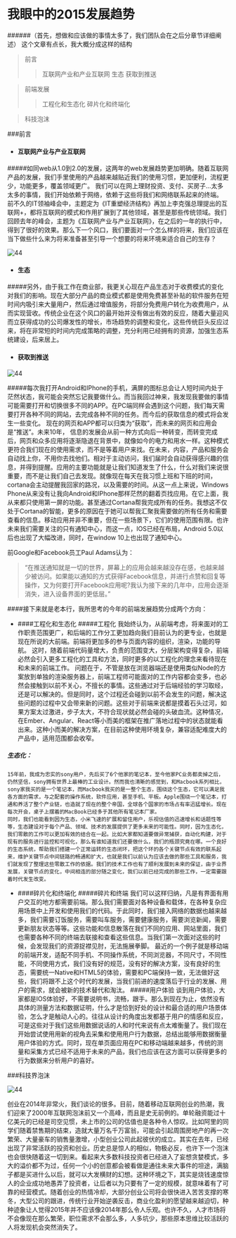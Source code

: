 我眼中的2015发展趋势
===========================
######（首先，想做和应该做的事情太多了，我们团队会在之后分章节详细阐述）
这个文章有点长，我大概分成这样的结构
>前言
>>互联网产业和产业互联网
>>生态
>>获取到推送

>前端发展
>>工程化和生态化
>>碎片化和终端化

>科技泡沫

###前言
- #### 互联网产业与产业互联网
#####如同web从1.0到2.0的发展，这两年的web发展趋势更加明确。随着互联网产品的发展，我们手里使用的产品越来越贴近我们的使用习惯，更加便利，流程更少，功能更多，覆盖领域更广。
我们可以在网上理财投资、支付、买房子...太多太多的事情，我们开始依赖于网络，依赖于这些将我们和网络联系起来的终端。
前不久的IT领袖峰会中，主题定为《IT重塑经济结构》再加上李克强总理提出的互联网+，都将互联网的模式和作用扩展到了其他领域，甚至是那些传统领域。我们回顾去年的峰会，主题为《互联网产业与产业互联网》，在之后的一年的执行中，得到了很好的效果。那么下一个风口，我们要面对一个怎么样的将来，我们应该在当下做些什么来为将来准备甚至引导一个想要的将来环境来适合自己的生存？

![44](http://yn.xinhuanet.com/newscenter/2015-03/23/134088120_14270696206871n.jpg "峰会照片")

- #### 生态
#####另外，由于我工作在商业部，我更关心现在产品生态对于收费模式的变化对我们的影响。现在大部分产品的商业模式都是使用免费甚至补贴的软件服务在短时间内吸引来大量用户，然后通过增值服务，将部分免费用户转化为收费用户，从而实现营收。传统企业在这个风口的最开始并没有做出有效的反应，随着大量迎风而立获得成功的公司爆发性的增长，市场趋势的调整和变化，这些传统巨头反应过来，将在非常短的时间内完成策略的调整，充分利用已经拥有的资源，加强生态系统建设，后来居上。

- #### 获取到推送

![44](http://ts1.mm.bing.net/th?id=HN.608012609058637645&pid=1.7 "峰会照片")

#####每次我打开Android和IPhone的手机，满屏的图标总会让人短时间内处于茫然状态，我可能会突然忘记我要做什么。而当我回过神来，我发现我要做的事情可能需要打开和切换很多不同的APP。在PC端同样会遇到这个问题，我们每天需要打开各种不同的网站，去完成各种不同的任务。而今后的获取信息的模式将会发生一些变化。
现在的网页和APP都可以归类为“获取”，而未来的网页和应用会是“推送”。未来10年， 信息的发展会从前一种方式向后一种转变，而转变完成后，网页和众多应用将逐渐隐退在背景中，就像如今的电力和用水一样。这种模式更符合我们现在的使用需求，而不是等着用户来找。在未来，内容，产品和服务会自动找上你，不用你去找他们。相对于主动访问，我们届时会自动获得感兴趣的信息，并得到提醒。应用的主要功能就是让我们知道发生了什么，什么对我们来说很重要，而不是让我们自己去发现。就像现在每天在我习惯上班和下班的时间，cortana会主动提醒我回家的路况，以及需要的时间。从这一点上来说，Windows Phone从来没有让我向Android和IPhone那样茫然的翻着页找应用。在它上面，我从来都只使用第一屏的功能。甚至通过Cortana帮我完成所有的任务。我想这不仅处于Cortana的智能，更多的原因在于她可以帮我汇聚我需要做的所有任务和需要查看的信息。移动应用并非不重要，但在一些场景下，它们的使用范围有限。也许未来我们需要关注的只有通知中心，而这一点，IOS已经在布局，Android 5.0以后也出现了大幅改进，同时，在window 10上也出现了通知中心。

前Google和Facebook员工Paul Adams认为：
>“在推送通知就是一切的世界，屏幕上的应用会越来越没存在感，也越来越少被访问。如果能以通知的方式获得Facebook信息，并进行点赞和回复等操作，又为何要打开Facebook应用呢?我认为接下来的几年中，应用会逐渐消失，进入设备界面的更低层。”

####接下来就是老本行，我所思考的今年的前端发展趋势分成两个方向：
- ####工程化和生态化
#####工程化
我始终认为，从前端考虑，将来面对的工作职责范围更广，和后端的工作分工更加趋向我们目前认为的更专业，也就是现在所说的大前端。前端将更加多的参与页面内容的组织，渲染，功能的导航。
这时，随着前端代码量增大，负责的范围变大，分层架构变得复杂，前端必然会引入更多工程化的工具和方法，同时更多的以工程化的理念来看待现在和未来的前端工作。
问题在于，不管是放在浏览器端还是使用类似Node的方案放到单独的渲染服务器上，前端工程师可能面对的工作内容都会变多，也必然会接触到以前不关心，不擅长的事情。这些通过对于后端经验的学习取经，还是可以解决的。但是同时，这个过程还会碰到以前不会发生的问题，解决这些问题的过程中又会带来新的问题。这些对于前端来说都是摸着石头过河，如果方案太过激进，步子太大，不符合现状就必然会碰的头破血流。这种情况，在Ember、Angular、React等小而美的框架在推广落地过程中的状态就能看出来。这种小而美的解决方案，在目前这种使用环境复杂，兼容适配难度大的产品中，适用范围都会收窄。
##### 生态化：
	15年前，我成为忠实的sony用户，先后买了6个他家的笔记本，至今他家PC业务都卖掉之后，仍然坚信，sony拥有世界上最棒的工业设计。然而我也清晰的感觉到，和Macbook系列相比，sony家我买的是一个笔记本，而Macbook我买的是一整个生态，围绕这个生态，它可以满足我各方面的需求，与之配套的操作系统，软件应用，甚至手机、平板。Apple围绕一个笔记本，打通和养活了整个产业链，也造就了现在的整个帝国，全球各个国家的市场占有率迅猛增长。现在每次开会，桌子上摆着的MacBook已经多于其他所有笔记本厂家。
	同时，我们也能看到因为生态，小米飞速的扩展和留住用户，乐视估值的迅速增长和话题性等等，生态建设对于每个产品、领域、技术的发展提供了更多未来的可能性。同时，因为生态化，我们零散的工作可以更加有效的结合在一起。比如大家都知道要做异常捕获，自动化构建，对于现有的服务进行监控和可视化，那么有谁知道我们还要做什么，我们的瓶颈究竟在哪。一个良好的生态系统，帮助我们搭建一个正常运转的生态闭环，把这个环的各个关键节点有效的联系起来，维护关键节点中间链路的畅通和扩大，也就是我们以前认为应该去做的那些工具和服务，我们就发现了整理这些零散工作的依据。我们的技术工作也有了顺利发展到未来的保证，由于业界发展，关键节点的变化，中间相连的部分随之变化，我们以前已经完成的那些工作，一定需要跟着时代发生改变。

- ####碎片化和终端化
#####碎片和终端
我们可以这样归纳，凡是有界面有用户交互的地方都需要前端。那么我们需要面对各种设备和载体，在各种复杂应用场景中上开发和使用我们的代码。于此同时，我们接入网络的数据也越来越多，我们需要订饭服务，需要叫车服务，需要健康服务，需要浏览新闻，需要更新朋友状态等等。这些功能和信息散落在我们不同的应用、网站里面，我们也需要各种不同的终端去联接和查看这些信息。当我们第一次面对这些的时候，会发现我们的资源捉襟见肘，无法施展拳脚。
最近的一个例子就是移动端的前端开发，适配不同手机、不同操作系统，不同浏览器，不同尺寸，不同性能，不同使用方式，我们没有好的规范，没有好的解决方案，没有良好的生态，需要统一Native和HTML5的体验，需要和PC端保持一致，无法做好这些，我们将跟不上这个时代的发展，当我们前进的速度落后于行业的发展、用户的需求，就会被新的技术替代和淘汰。
#####用户体验
谈到用户体验，大家都是IOS体验好，不需要说明书，流畅，跟手。那么到现在为止，依然没有具体的测量方法和数据证明，什么才是恰到好处的设计和最合适的用户场景体验，怎么才是触动人心的。往往从设计的角度出发都基于用户的情感和反应，可是这些对于我们这些用数据说话的人和时代来说有点太难衡量了。我们现在开始尝试使用用新的视角去采集和使用用户行为数据，总结出能够用数据衡量用户体验的方式。同时，现在单页面应用在PC和移动端越来越多，传统的测量和采集方式已经不适用于未来的产品，我们也应该在这方面可以获得更多的行为数据来分析用户的喜好。

###科技界泡沫

![44](http://img1.gtimg.com/tech/pics/hv1/168/185/1562/101616393.jpg "峰会照片")
  
创业在2014年非常火，我们谈论的很多。目前，随着移动互联网创业的热潮，我们迎来了2000年互联网泡沫前又一个高峰，而且是史无前例的。单轮融资能过十亿美元的已经是司空见惯，未上市的公司的估值也是各种令人惊叹。比如阿里的同学们随着禁售期的结束，造就大量万名千万富翁，可能会引起周围房地产的再一次繁荣、大量豪车的销售量激增，小型创业公司此起彼伏的成立。其实在去年，已经出现了非常活跃的投资和创业。历史总是惊人的相似，物极必反，也许下一个泡沫也会很快随着这一切到来。看起来大多数科技投资者已经进入了妄想贪婪模式，多大的溢价都不为过，任何一个小的创意都会被看做是通往未来大事件的坦途，满脑子都是买进什么以后，就可以大发横财的幻想。这种环境之下，其实是烧钱速度惊人的企业成功地愚弄了投资者，让后者以为只要有了一定的规模，就意味着有了可靠的经营模式。随着创业的热情冷却，大部分创业公司将会很快进入苦苦支撑的寒冬，大型公司的跟进，传统行业开始逆袭反击，商业化盈利的愿望越来越迫切，种种迹象让人觉得2015年并不应该像2014年那么令人乐观。也许不久，人才市场将不会像现在那么繁荣，职位需求不会那么多，人多坑少，那些原本思维比较活跃的人将发现机会突然消失了。

